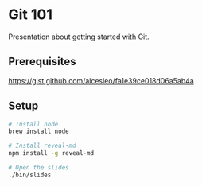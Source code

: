 # Git 101

Presentation about getting started with Git.

## Prerequisites

<https://gist.github.com/alcesleo/fa1e39ce018d06a5ab4a>

## Setup

```bash
# Install node
brew install node

# Install reveal-md
npm install -g reveal-md

# Open the slides
./bin/slides
```
